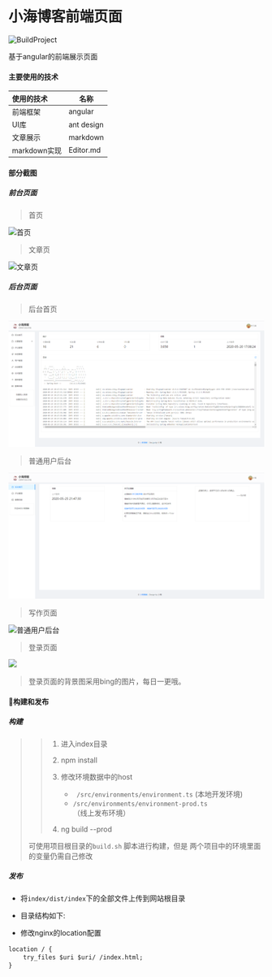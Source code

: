 # 小海博客前端页面
![BuildProject](https://github.com/xiaohai2271/blog-frontEnd/workflows/BuildProject/badge.svg)

基于angular的前端展示页面

#### 主要使用的技术

| 使用的技术             | 名称       |
| :--------------------- | ---------- |
| 前端框架               | angular    |
| UI库                   | ant design |
| 文章展示               | markdown   |
| markdown实现| Editor.md            |

#### 部分截图

##### 前台页面

> 首页

![首页](./pic/index.jpg)

> 文章页

![文章页](./pic/article.jpg)

##### 后台页面

> 后台首页

![后台首页](./pic/admin.png)

> 普通用户后台

![普通用户后台](./pic/user.png)

> 写作页面

![普通用户后台](./pic/write.png)

> 登录页面

![](./pic/login.png)
> 登录页面的背景图采用bing的图片，每日一更哦。 





#### 🔨构建和发布

##### 构建

>
>
> > 1. 进入index目录
> > 2. npm install
> > 3. 修改环境数据中的host
> > 
> >    -  ` /src/environments/environment.ts` (本地开发环境) 
> >    -  `/src/environments/environment-prod.ts`（线上发布环境）
> > 4. ng build --prod
>
>
>可使用项目根目录的`build.sh` 脚本进行构建，但是 两个项目中的环境里面的变量仍需自己修改
>
> 

##### 发布

- 将`index/dist/index`下的全部文件上传到网站根目录 

- 目录结构如下:

- 修改nginx的location配置 
```nginx
location / {
    try_files $uri $uri/ /index.html;
}
```
